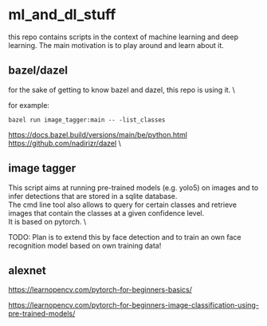 # ml_and_dl_stuff

this repo contains scripts in the context of machine learning and deep learning. The main motivation is to play around and learn about it.

## bazel/dazel
for the sake of getting to know bazel and dazel, this repo is using it. \

for example:
```
bazel run image_tagger:main -- -list_classes
```

https://docs.bazel.build/versions/main/be/python.html \
https://github.com/nadirizr/dazel \

## image tagger
This script aims at running pre-trained models (e.g. yolo5) on images and to infer detections that are stored in a sqlite database. \
The cmd line tool also allows to query for certain classes and retrieve images that contain the classes at a given confidence level. \
It is based on pytorch. \

TODO: Plan is to extend this by face detection and to train an own face recognition model based on own training data!

## alexnet
https://learnopencv.com/pytorch-for-beginners-basics/

https://learnopencv.com/pytorch-for-beginners-image-classification-using-pre-trained-models/


